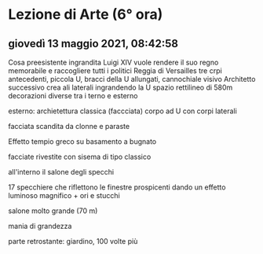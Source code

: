 # Lezione di Arte (6° ora)

## giovedì 13 maggio 2021, 08:42:58


Cosa preesistente ingrandita
Luigi XIV vuole rendere il suo regno memorabile e raccogliere tutti i politici
Reggia di Versailles tre crpi antecedenti, piccola U, bracci della U allungati, cannochiale visivo
Architetto successivo crea ali laterali ingrandendo la U spazio rettilineo di 580m
decorazioni diverse tra i terno e esterno

esterno: archietettura classica (faccciata) 
corpo ad U con corpi laterali

facciata scandita da clonne e paraste

Effetto tempio greco su basamento a bugnato 

facciate rivestite con sisema di tipo classico

all'interno il salone degli specchi


17 specchiere che riflettono le finestre prospicenti dando un effetto luminoso magnifico + ori e stucchi

salone molto grande (70 m)

mania di grandezza

parte retrostante: giardino, 100 volte più
<!--stackedit_data:
eyJoaXN0b3J5IjpbMTQ2NDk2NTE5OV19
-->